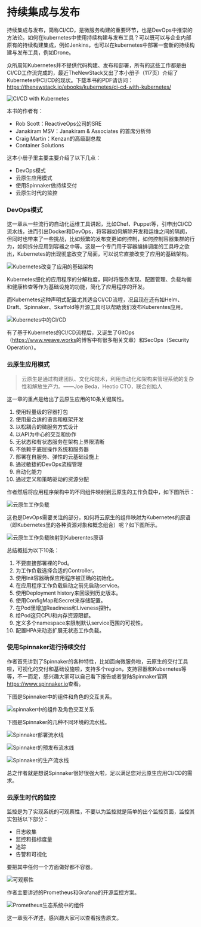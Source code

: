 # 持续集成与发布

持续集成与发布，简称CI/CD，是微服务构建的重要环节，也是DevOps中推崇的方法论。如何在kubernetes中使用持续构建与发布工具？可以既可以与企业内部原有的持续构建集成，例如Jenkins，也可以在kubernetes中部署一套新的持续构建与发布工具，例如Drone。

众所周知Kubernetes并不提供代码构建、发布和部署，所有的这些工作都是由CI/CD工作流完成的，最近TheNewStack又出了本小册子（117页）介绍了Kubernetes中CI/CD的现状。下载本书的PDF请访问：https://thenewstack.io/ebooks/kubernetes/ci-cd-with-kubernetes/

![CI/CD with Kubernetes](../images/00704eQkgy1fsaxszh01vj30da0j2jvn.jpg)

本书的作者有：

- Rob Scott：ReactiveOps公司的SRE
- Janakiram MSV：Janakiram & Associates 的首席分析师
- Craig Martin：Kenzan的高级副总裁
- Container Solutions

这本小册子里主要主要介绍了以下几点：

- DevOps模式
- 云原生应用模式
- 使用Spinnaker做持续交付
- 云原生时代的监控

### DevOps模式

这一章从一些流行的自动化运维工具讲起，比如Chef、Puppet等，引申出CI/CD流水线，进而引出Docker和DevOps，将容器如何解除开发和运维之间的隔阂，但同时也带来了一些挑战，比如频繁的发布变更如何控制，如何控制容器集群的行为，如何拆分应用到容器之中等。这是一个专门用于容器编排调度的工具呼之欲出，Kubernetes的出现彻底改变了局面，可以说它直接改变了应用的基础架构。

![Kubernetes改变了应用的基础架构](../images/00704eQkgy1fsayashxz3j31c00w6aed.jpg)

Kubernetes细化的应用程序的分解粒度，同时将服务发现、配置管理、负载均衡和健康检查等作为基础设施的功能，简化了应用程序的开发。

而Kubernetes这种声明式配置尤其适合CI/CD流程，况且现在还有如Helm、Draft、Spinnaker、Skaffold等开源工具可以帮助我们发布Kuberentes应用。

![Kubernetes中的CI/CD](../images/00704eQkgy1fsayfzk3ezj31bu0tkdky.jpg)

有了基于Kubernetes的CI/CD流程后，又诞生了GitOps（<https://www.weave.works>的博客中有很多相关文章）和SecOps（Security Operation）。

### 云原生应用模式

> 云原生是通过构建团队、文化和技术，利用自动化和架构来管理系统的复杂性和解放生产力。——Joe Beda，Heotio CTO，联合创始人

这一章的重点是给出了云原生应用的10条关键属性。

1. 使用轻量级的容器打包
2. 使用最合适的语言和框架开发
3. 以松耦合的微服务方式设计
4. 以API为中心的交互和协作
5. 无状态和有状态服务在架构上界限清晰
6. 不依赖于底层操作系统和服务器
7. 部署在自服务、弹性的云基础设施上
8. 通过敏捷的DevOps流程管理
9. 自动化能力
10. 通过定义和策略驱动的资源分配

作者然后将应用程序架构中的不同组件映射到云原生的工作负载中，如下图所示：

![云原生工作负载](../images/00704eQkgy1fsayrk6vppj31bu0w0gsd.jpg)

这也是DevOps需要关注的部分，如何将云原生的组件映射为Kubernetes的原语（即Kubernetes里的各种资源对象和概念组合）呢？如下图所示。

![云原生工作负载映射到Kuberentes原语](../images/00704eQkgy1fsaytbabxgj31c00w2n4r.jpg)

总结概括为以下10条：

1. 不要直接部署裸的Pod。
2. 为工作负载选择合适的Controller。
3. 使用Init容器确保应用程序被正确的初始化。
4. 在应用程序工作负载启动之前先启动service。
5. 使用Deployment history来回滚到历史版本。
6. 使用ConfigMap和Secret来存储配置。
7. 在Pod里增加Readiness和Liveness探针。
8. 给Pod这只CPU和内存资源限额。
9. 定义多个namespace来限制默认service范围的可视性。
10. 配置HPA来动态扩展无状态工作负载。

### 使用Spinnaker进行持续交付

作者首先讲到了Spinnaker的各种特性，比如面向微服务啦，云原生的交付工具啦，可视化的交付和基础设施啦，支持多个region，支持容器和Kubernetes等等，不一而足，感兴趣大家可以自己看下报告或者登陆Spinnaker官网<https://www.spinnaker.io>查看。

下图是Spinnaker中的组件和角色的交互关系。

![spinnaker中的组件及角色交互关系](../images/00704eQkgy1fsaz2wirz9j31bs0vygsb.jpg)

下图是Spinnaker的几种不同环境的流水线。

![Spinnaker部署流水线](../images/00704eQkgy1fsaz3yo227j31c60mgdim.jpg)

![Spinnaker的预发布流水线](../images/00704eQkgy1fsaz50k2atj31bs0mitbn.jpg)

![Spinnaker的生产流水线](../images/00704eQkgy1fsaz5n5qs9j31by0motbm.jpg)

总之作者就是想说Spinnaker很好很强大啦，足以满足您对云原生应用CI/CD的需求。

### 云原生时代的监控

监控是为了实现系统的可观察性，不要以为监控就是简单的出个监控页面，监控其实包括以下部分：

- 日志收集
- 监控和指标度量
- 追踪
- 告警和可视化

要把其中任何一个方面做好都不容器。

![可观察性](../images/00704eQkgy1fsazabn0b9j31by0w6791.jpg)

作者主要讲述的Prometheus和Grafana的开源监控方案。

![Prometheus生态系统中的组件](../images/00704eQkgy1fsazcclee6j31c20w6n5y.jpg)

这一章我不详述，感兴趣大家可以查看报告原文。
